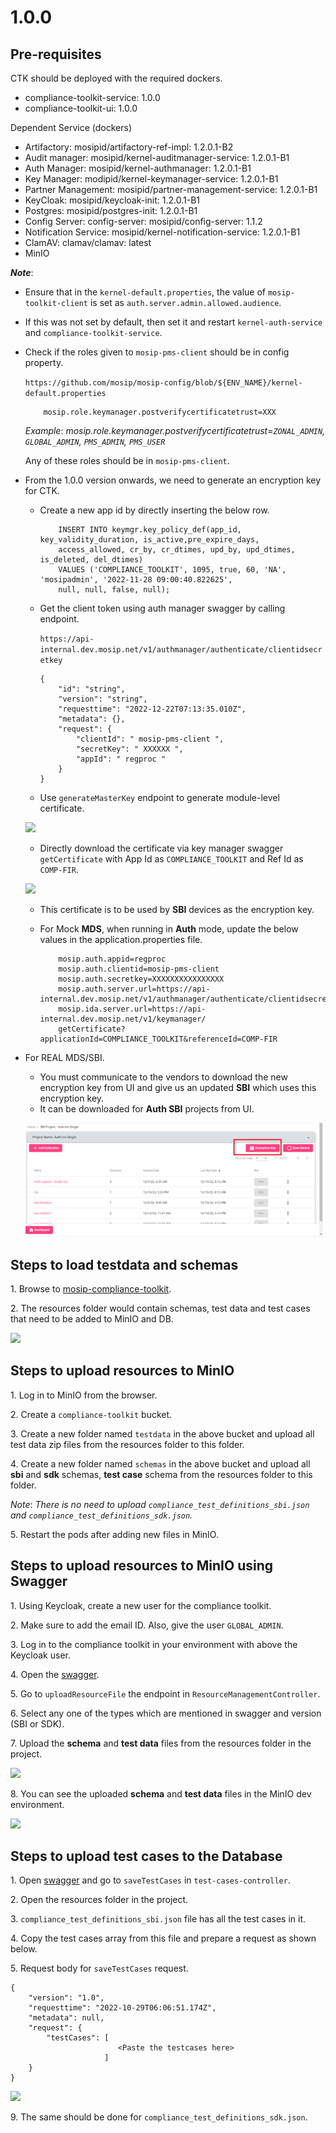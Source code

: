 # 1.0.0

## Pre-requisites

CTK should be deployed with the required dockers.

* compliance-toolkit-service: 1.0.0
* compliance-toolkit-ui: 1.0.0

Dependent Service (dockers)

* Artifactory: mosipid/artifactory-ref-impl: 1.2.0.1-B2
* Audit manager: mosipid/kernel-auditmanager-service: 1.2.0.1-B1
* Auth Manager: mosipid/kernel-authmanager: 1.2.0.1-B1
* Key Manager: modipid/kernel-keymanager-service: 1.2.0.1-B1
* Partner Management: mosipid/partner-management-service: 1.2.0.1-B1
* KeyCloak: mosipid/keycloak-init: 1.2.0.1-B1
* Postgres: mosipid/postgres-init: 1.2.0.1-B1
* Config Server: config-server: mosipid/config-server: 1.1.2
* Notification Service: mosipid/kernel-notification-service: 1.2.0.1-B1
* ClamAV: clamav/clamav: latest
* MinIO

_**Note**_:

* Ensure that in the `kernel-default.properties`, the value of `mosip-toolkit-client` is set as `auth.server.admin.allowed.audience`.
* If this was not set by default, then set it and restart `kernel-auth-service` and `compliance-toolkit-service`.
* Check if the roles given to `mosip-pms-client` should be in config property.
    
    `https://github.com/mosip/mosip-config/blob/${ENV_NAME}/kernel-default.properties`

    ``` 
        mosip.role.keymanager.postverifycertificatetrust=XXX
    ```
    _Example_: _mosip.role.keymanager.postverifycertificatetrust=`ZONAL_ADMIN`, `GLOBAL_ADMIN`, `PMS_ADMIN`, `PMS_USER`_
    
    Any of these roles should be in `mosip-pms-client`.
* From the 1.0.0 version onwards, we need to generate an encryption key for CTK.

    * Create a new app id by directly inserting the below row.

        ```
            INSERT INTO keymgr.key_policy_def(app_id, key_validity_duration, is_active,pre_expire_days, 
		    access_allowed, cr_by, cr_dtimes, upd_by, upd_dtimes, is_deleted, del_dtimes)
		    VALUES ('COMPLIANCE_TOOLKIT', 1095, true, 60, 'NA', 'mosipadmin', '2022-11-28 09:00:40.822625', 
		    null, null, false, null);
        ```

    * Get the client token using auth manager swagger by calling endpoint. 
    
        `https://api-internal.dev.mosip.net/v1/authmanager/authenticate/clientidsecretkey`

        ```
        {
        	"id": "string",
        	"version": "string",
        	"requesttime": "2022-12-22T07:13:35.010Z",
        	"metadata": {},
        	"request": {
        		"clientId": " mosip-pms-client ",
        		"secretKey": " XXXXXX ",
        		"appId": " regproc "
        	}
        }
        ```

    * Use `generateMasterKey` endpoint to generate module-level certificate.

    ![](\_images/ctk-generateMasterkey.png)

    * Directly download the certificate via key manager swagger `getCertificate` with App Id as `COMPLIANCE_TOOLKIT` and Ref Id as `COMP-FIR`.

    ![](\_images/ctk-getCertificate.png)

    * This certificate is to be used by **SBI** devices as the encryption key.
    * For Mock **MDS**, when running in **Auth** mode, update the below values in the application.properties file.

        ```
            mosip.auth.appid=regproc
            mosip.auth.clientid=mosip-pms-client
            mosip.auth.secretkey=XXXXXXXXXXXXXXXX
            mosip.auth.server.url=https://api-internal.dev.mosip.net/v1/authmanager/authenticate/clientidsecretkey 
            mosip.ida.server.url=https://api-internal.dev.mosip.net/v1/keymanager/
            getCertificate?applicationId=COMPLIANCE_TOOLKIT&referenceId=COMP-FIR
        ```

* For REAL MDS/SBI.
    * You must communicate to the vendors to download the new encryption key from UI and give us an updated **SBI** which uses this encryption key.
    * It can be downloaded for **Auth SBI** projects from UI.

    ![](_images/ctk-encryptionkey.png)

## Steps to load testdata and schemas

1\. Browse to [mosip-compliance-toolkit](https://github.com/mosip-compliance-toolkit.git).

2\. The resources folder would contain schemas, test data and test cases that need to be added to MinIO and DB.

![](\_images/ctk-resources-folder.png)

## Steps to upload resources to MinIO

1\. Log in to MinIO from the browser.

2\. Create a `compliance-toolkit` bucket.

3\. Create a new folder named `testdata` in the above bucket and upload all test data zip files from the resources folder to this folder.

4\. Create a new folder named `schemas` in the above bucket and upload all **sbi** and **sdk** schemas, **test case** schema from the resources folder to this folder.

_Note_: _There is no need to upload `compliance_test_definitions_sbi.json` and `compliance_test_definitions_sdk.json`._

5\. Restart the pods after adding new files in MinIO.

## Steps to upload resources to MinIO using Swagger

1\. Using Keycloak, create a new user for the compliance toolkit.

2\. Make sure to add the email ID. Also, give the user `GLOBAL_ADMIN`.

3\. Log in to the compliance toolkit in your environment with above the Keycloak user.

4\. Open the [swagger](https://{api-internal-env-url}/v1/toolkit/swagger-ui/index.html?configUrl=/v1/toolkit/v3/api-docs/swagger-config).

5\. Go to `uploadResourceFile` the endpoint in `ResourceManagementController`.

6\. Select any one of the types which are mentioned in swagger and version (SBI or SDK).

7\. Upload the **schema** and **test data** files from the resources folder in the project.

![](\_images/ctk-upload-resources.png)

8\. You can see the uploaded **schema** and **test data** files in the MinIO dev environment.

![](\_images/ctk-minIO.png)

## Steps to upload test cases to the Database

1\. Open [swagger](https://{api-internal-env-url}/v1/toolkit/swagger-ui/index.html?configUrl=/v1/toolkit/v3/api-docs/swagger-config) and go to `saveTestCases` in `test-cases-controller`.

2\. Open the resources folder in the project.

3\. `compliance_test_definitions_sbi.json` file has all the test cases in it.

4\. Copy the test cases array from this file and prepare a request as shown below.

5\. Request body for `saveTestCases` request.

```
{
    "version": "1.0",
    "requesttime": "2022-10-29T06:06:51.174Z",
    "metadata": null,
    "request": {
        "testCases": [
                        <Paste the testcases here>
                     ]
    }
}
```

![](\_images/ctk-testcases-upload.png)

9\. The same should be done for `compliance_test_definitions_sdk.json`.
